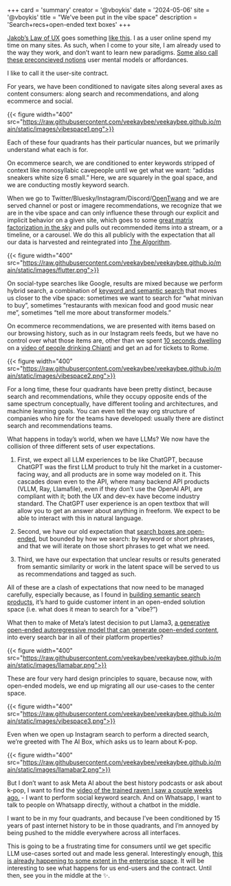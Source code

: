 
+++
card = 'summary'
creator = '@vboykis'
date = '2024-05-06'
site = '@vboykis'
title = "We've been put in the vibe space"
description = 'Search+recs+open-ended text boxes'
+++

[Jakob’s Law of UX](https://twitter.com/corychainsman/status/1786574177333334431) goes something [like this](https://lawsofux.com/jakobs-law/).  I as a user online spend my time on many sites. As such, when I come to your site, I am already used to the way they work, and don’t want to learn new paradigms. [Some also call these preconcieved notions](https://twitter.com/vboykis/status/1786557956617601486) user mental models or affordances. 

I like to call it the user-site contract. 

For years, we have been conditioned to navigate sites along several axes as content consumers: along search and recommendations, and along ecommerce and social. 

{{< figure  width="400" src="https://raw.githubusercontent.com/veekaybee/veekaybee.github.io/main/static/images/vibespace1.png">}}

Each of these four quadrants has their particular nuances, but we primarily understand what each is for. 

On ecommerce search, we are conditioned to enter keywords stripped of context like monosyllabic cavepeople until we get what we want: “adidas sneakers white size 6 small.”  Here, we are squarely in the goal space, and we are conducting mostly keyword search. 

When we go to Twitter/Bluesky/Instagram/Discord/[OpenTwang](https://twitter.com/ThatSamWinkler/status/1591990980387147777) and we are served channel or post or imagere recommendations, we recognize that we are in the vibe space and can only influence these through our explicit and implicit behavior on a given site,  which goes to some [great matrix factorization in the sky](https://vickiboykis.com/what_are_embeddings/) and pulls out recommended items into a stream, or a timeline, or a carousel. We do this all publicly with the expectation that all our data is harvested and reintegrated into [The Algorithm](https://github.com/igorbrigadir/awesome-twitter-algo). 

{{< figure  width="400" src="https://raw.githubusercontent.com/veekaybee/veekaybee.github.io/main/static/images/flutter.png">}}

On social-type searches like Google, results are mixed because we perform hybrid search, a combination of [keyword and semantic search](https://opensearch.org/blog/semantic-search-solutions/) that moves us closer to the vibe space: sometimes we want to search for “what minivan to buy”, sometimes “restaurants with mexican food and good music near me”, sometimes “tell me more about transformer models.”

On ecommerce recommendations, we are presented with items based on our browsing history, such as in our Instagram reels feeds, but we have no control over what those items are, other than we spent [10 seconds dwelling](https://en.wikipedia.org/wiki/Dwell_time) on a [video of people drinking Chianti](https://creators.instagram.com/blog/instagram-recommendations-eligibility-tips-creators?locale=en_US) and get an ad for tickets to Rome. 

{{< figure  width="400" src="https://raw.githubusercontent.com/veekaybee/veekaybee.github.io/main/static/images/vibespace2.png">}}

For a long time,  these four quadrants have been pretty distinct, because search and recommendations, while they occupy opposite ends of the same spectrum conceptually, have different tooling and architectures, and machine learning goals. You can even tell the way org structure of companies who hire for the teams have developed: usually there are distinct search and recommendations teams. 

What happens in today’s world, when we have LLMs? We now have the collision of three different sets of user expectations. 

1. First, we expect all LLM experiences to be like ChatGPT, because ChatGPT was the first LLM product to truly hit the market in a customer-facing way, and all products are in some way modeled on it. This cascades down even to the API, where many backend API products (VLLM, Ray, Llamafile), even if they don’t use the OpenAI API, are compliant with it; both the UX and dev-ex have become industry standard.  The ChatGPT user experience is an open textbox that will allow you to get an answer about anything in freeform. We expect to be able to interact with this in natural language. 

2. Second, we have our old expectation that [search boxes are open-ended](https://vickiboykis.com/2024/04/25/how-i-search-in-2024/), but bounded by how we search: by keyword or short phrases, and that we will iterate on those short phrases to get what we need.

3.  Third, we have our expectation that unclear results or results generated from semantic similarity or work in the latent space will be served to us as recommendations and tagged as such. 

All of these are a clash of expectations that now need to be managed carefully, especially because, as I found in [building semantic search products](https://vickiboykis.com/2024/01/05/retro-on-viberary/), it’s hard to guide customer intent in an open-ended solution space (i.e. what does it mean to search for a “vibe?”)

What then to make of Meta’s latest decision to put Llama3, [a generative open-ended autoregressive model that can generate open-ended content](https://about.fb.com/news/2024/04/meta-ai-assistant-built-with-llama-3/), into every search bar in all of their platform properties? 

{{< figure  width="400" src="https://raw.githubusercontent.com/veekaybee/veekaybee.github.io/main/static/images/llamabar.png">}}

These are four very hard design principles to square, because now, with open-ended models, we end up migrating all our use-cases to the center space. 

{{< figure  width="400" src="https://raw.githubusercontent.com/veekaybee/veekaybee.github.io/main/static/images/vibespace3.png">}}


Even when we open up Instagram search to perform a directed search, we’re greeted with The AI Box, which asks us to learn about K-pop.

{{< figure  width="400" src="https://raw.githubusercontent.com/veekaybee/veekaybee.github.io/main/static/images/llamabar2.png">}}

 But I don’t want to ask Meta AI about the best history podcasts or ask about k-pop, I want to find the [video of the trained raven I saw a couple weeks ago.](https://www.youtube.com/watch?v=JBMLHFSZlEg) - I want to perform social keyword search. And on Whatsapp,  I want to talk to people on Whatsapp directly, without a chatbot in the middle. 
 
 I want to be in my four quadrants, and because I’ve been conditioned by 15 years of past internet history to be in those quadrants, and I’m annoyed by being pushed to the middle everywhere across all interfaces.  

This is going to be a frustrating time for consumers until we get specific LLM use-cases sorted out and made less general. Interestingly enough, [this is already happening to some extent in the enterprise space](https://www.wired.com/story/unsexy-future-generative-ai-enterprise-apps/). It will be interesting to see what happens for us end-users and the contract. Until then, see you in the middle at the ✨.